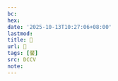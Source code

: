 ```yaml
---
bc:
hex:
date: '2025-10-13T10:27:06+08:00'
lastmod:
title: 􂿘
url: 􂿘
tags: [饜]
src: DCCV
note:
---
```

